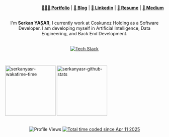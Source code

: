 <div align="right">
    <p>
        <a href="https://www.serkanyasar.dev" target="_blank"><b>👨🏻‍💻 Portfolio</b></a> |
        <a href="https://www.serkanyasar.dev/search" target="_blank"><b>📓 Blog</b></a> |
        <a href="https://www.linkedin.com/in/serkanyasar/" target="_blank"><b>🧳 Linkedin</b></a> |
        <a href="https://www.serkanyasar.dev/p/resume.html" target="_blank"><b>📜 Resume</b></a> |
        <a href="https://medium.com/@serkanyasr" target="_blank"><b>📠 Medium</b></a> 
    </p>
</div>

<br/>

<div align="center">
I'm <b>Serkan YAŞAR</b>, I currently work at Coskunoz Holding as a Software Developer. I am developing myself in Artificial Intelligence, Data Engineering, and Back End Development.
</div>

<br/>

<p align="center">
	<a href="https://skillicons.dev">
<img src="https://skillicons.dev/icons?i=python,cs,pytorch,tensorflow,scikitlearn,opencv,django,docker,fastapi,git,dotnet,azure,postgres,linux" alt="Tech Stack" />
	</a>
</p>

<br/>


<p align="lelft">
  <img 
height="160px" 
    src="https://github-readme-stats.vercel.app/api/wakatime?username=serkanyasr&layout=compact&langs_count=8&title_color=ff9900&text_color=cccccc&icon_color=ff9900&bg_color=232f3e"
    alt="serkanyasr-wakatime-time" />
  <img 
	height="160px" 
    src="https://github-readme-stats.vercel.app/api?username=serkanyasr&hide_border=false&show_icons=true&include_all_commits=true&number_format=long&title_color=ff9900&text_color=cccccc&icon_color=ff9900&bg_color=232f3e"
    alt="serkanyasr-github-stats" />
</p>



<br/>

<div align="center">
	<img 
        src="https://komarev.com/ghpvc/?username=serkanyasr&style=for-the-badge" 
        alt="Profile Views"/>
	<a href="https://wakatime.com/@991d7c56-1f18-4491-bb20-f1da17699eff">
		<img src="https://wakatime.com/badge/user/991d7c56-1f18-4491-bb20-f1da17699eff.svg?style=for-the-badge" alt="Total time coded since Apr 11 2025" />
	</a>
</div>

<br/>
